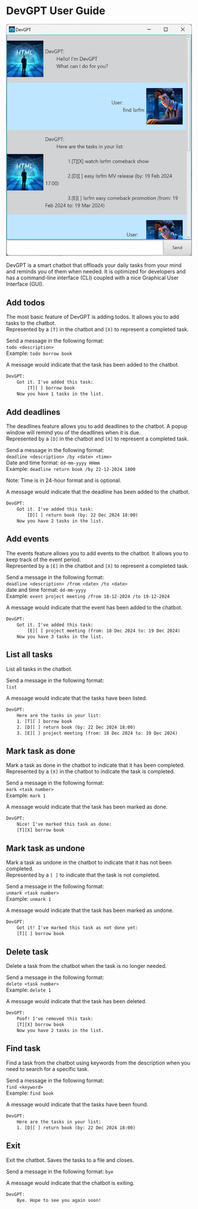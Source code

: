 # DevGPT User Guide

![DevGPT](Ui.png)

DevGPT is a smart chatbot that offloads your daily tasks from your mind and reminds you of them when needed. 
It is optimized for developers and has a command-line interface (CLI) coupled with a nice Graphical User Interface (GUI).

## Add todos
The most basic feature of DevGPT is adding todos. It allows you to add tasks to the chatbot.  
Represented by a `[T]` in the chatbot and `[X]` to represent a completed task.

Send a message in the following format:  
`todo <description>`  
Example: `todo borrow book`

A message would indicate that the task has been added to the chatbot.
```
DevGPT:
	Got it. I've added this task:
		[T][ ] borrow book
    Now you have 1 tasks in the list.
```

## Add deadlines
The deadlines feature allows you to add deadlines to the chatbot. A popup window will remind you of the deadlines when it is due.  
Represented by a `[D]` in the chatbot and `[X]` to represent a completed task.

Send a message in the following format:  
`deadline <description> /by <date> <time>`  
Date and time format: `dd-mm-yyyy HHmm`  
Example: `deadline return book /by 22-12-2024 1800`  

Note: Time is in 24-hour format and is optional.

A message would indicate that the deadline has been added to the chatbot.
```
DevGPT:
    Got it. I've added this task:
        [D][ ] return book (by: 22 Dec 2024 18:00)
    Now you have 2 tasks in the list.
```

## Add events
The events feature allows you to add events to the chatbot. It allows you to keep track of the event period.  
Represented by a `[E]` in the chatbot and `[X]` to represent a completed task.

Send a message in the following format:  
`deadline <description> /from <date> /to <date>`  
date and time format: `dd-mm-yyyy `  
Example: `event project meeting /from 18-12-2024 /to 19-12-2024`  

A message would indicate that the event has been added to the chatbot.
```
DevGPT:
    Got it. I've added this task:
        [E][ ] project meeting (from: 18 Dec 2024 to: 19 Dec 2024)
    Now you have 3 tasks in the list.
```

## List all tasks
List all tasks in the chatbot.

Send a message in the following format:  
`list`

A message would indicate that the tasks have been listed.
```
DevGPT:
    Here are the tasks in your list:
    1. [T][ ] borrow book
    2. [D][ ] return book (by: 22 Dec 2024 18:00)
    3. [E][ ] project meeting (from: 18 Dec 2024 to: 19 Dec 2024)
```

## Mark task as done
Mark a task as done in the chatbot to indicate that it has been completed.   
Represented by a `[X]` in the chatbot to indicate the task is completed.

Send a message in the following format:  
`mark <task number>`  
Example: `mark 1`  

A message would indicate that the task has been marked as done.
```
DevGPT:
    Nice! I've marked this task as done:
    [T][X] borrow book
```

## Mark task as undone
Mark a task as undone in the chatbot to indicate that it has not been completed.  
Represented by a `[ ]` to indicate that the task is not completed.

Send a message in the following format:  
`unmark <task number>`  
Example: `unmark 1`  

A message would indicate that the task has been marked as undone.
```
DevGPT:
    Got it! I've marked this task as not done yet:
    [T][ ] borrow book
```

## Delete task
Delete a task from the chatbot when the task is no longer needed.

Send a message in the following format:  
`delete <task number>`  
Example: `delete 1`

A message would indicate that the task has been deleted.
```
DevGPT:
    Poof! I've removed this task:
    [T][X] borrow book
    Now you have 2 tasks in the list.
```

## Find task
Find a task from the chatbot using keywords from the description when you need to search for a specific task.

Send a message in the following format:  
`find <keyword>`  
Example: `find book`  

A message would indicate that the tasks have been found.
```
DevGPT:
    Here are the tasks in your list:
    1. [D][ ] return book (by: 22 Dec 2024 18:00)
```

## Exit
Exit the chatbot. Saves the tasks to a file and closes.

Send a message in the following format:
`bye`

A message would indicate that the chatbot is exiting.
```
DevGPT:
    Bye. Hope to see you again soon!
```
